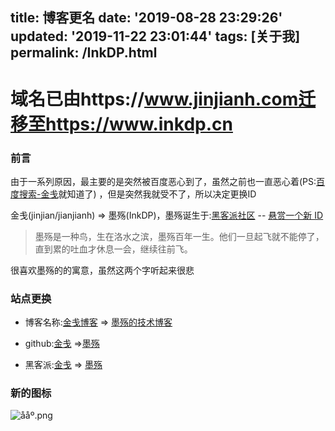 title: 博客更名
date: '2019-08-28 23:29:26'
updated: '2019-11-22 23:01:44'
tags: [关于我]
permalink: /InkDP.html
---
# 域名已由https://www.jinjianh.com迁移至https://www.inkdp.cn

### 前言

由于一系列原因，最主要的是突然被百度恶心到了，虽然之前也一直恶心着(PS:[百度搜索-金戋](https://www.baidu.com/s?ie=UTF-8&wd=%E9%87%91%E6%88%8B)就知道了) ，但是突然我就受不了，所以决定更换ID

金戋(jinjian/jianjianh)  => 墨殇(InkDP)，墨殇诞生于:[黑客派社区](https://hacpai.com/) -- [悬赏一个新 ID](https://hacpai.com/article/1566807043243)

> 墨殇是一种鸟，生在洛水之滨，墨殇百年一生。他们一旦起飞就不能停了，直到累的吐血才休息一会，继续往前飞。

很喜欢墨殇的的寓意，虽然这两个字听起来很悲

### 站点更换

* 博客名称:[金戋博客](https://www.jinjianh.com) => [墨殇的技术博客](https://www.inkdp.cn) 

* github:[金戋](https://github.com/jinjianh) =>[墨殇](https://github.com/InkDP)

* 黑客派:[金戋](https://hacpai.com/member/jinjianh) => [墨殇](https://hacpai.com/member/InkDP)


### 新的图标

![ååº.png](https://img.hacpai.com/file/2019/08/%E5%9C%86%E5%BA%95-4f20ebb2.png?imageView2/2/interlace/1/format/webp)
